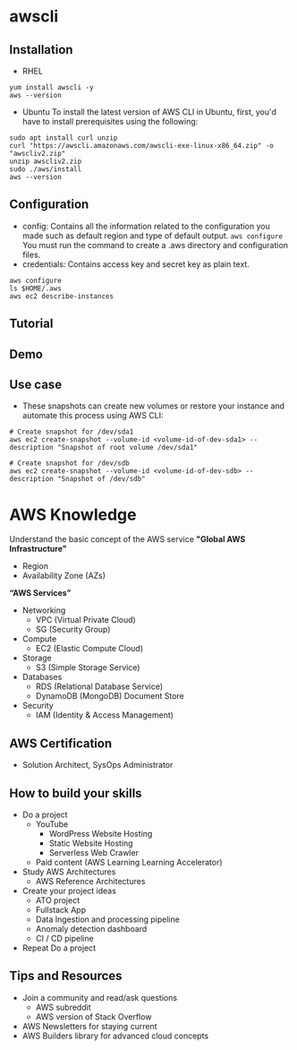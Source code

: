 # awscli

## Installation
- RHEL
~~~
yum install awscli -y
aws --version  
~~~
- Ubuntu
To install the latest version of AWS CLI in Ubuntu, first, you'd have to install prerequisites using the following:
~~~
sudo apt install curl unzip
curl "https://awscli.amazonaws.com/awscli-exe-linux-x86_64.zip" -o "awscliv2.zip"
unzip awscliv2.zip
sudo ./aws/install
aws --version
~~~
## Configuration
- config: Contains all the information related to the configuration you made such as default region and type of default output.
  `aws configure` You must run the command to create a .aws directory and configuration files.
- credentials: Contains access key and secret key as plain text.
~~~
aws configure
ls $HOME/.aws
aws ec2 describe-instances
~~~
## Tutorial

## Demo

## Use case
- These snapshots can create new volumes or restore your instance and automate this process using AWS CLI:
~~~
# Create snapshot for /dev/sda1
aws ec2 create-snapshot --volume-id <volume-id-of-dev-sda1> --description "Snapshot of root volume /dev/sda1"

# Create snapshot for /dev/sdb
aws ec2 create-snapshot --volume-id <volume-id-of-dev-sdb> --description "Snapshot of /dev/sdb"

~~~

# AWS Knowledge
Understand the basic concept of the AWS service
**"Global AWS Infrastructure"** 
- Region
- Availability Zone (AZs)

**“AWS Services”** 
- Networking
  - VPC (Virtual Private Cloud)
  - SG (Security Group)
- Compute
  - EC2 (Elastic Compute Cloud)
- Storage
  - S3 (Simple Storage Service)
- Databases
  - RDS (Relational Database Service)
  - DynamoDB (MongoDB) Document Store
- Security
  - IAM (Identity & Access Management)


## AWS Certification
- Solution Architect, SysOps Administrator
## How to build your skills
- Do a project
  - YouTube
    - WordPress Website Hosting
    - Static Website Hosting
    - Serverless Web Crawler
  - Paid content (AWS Learning Learning Accelerator)
- Study AWS Architectures
  - AWS Reference Architectures
- Create your project ideas
  - ATO project
  - Fullstack App
  - Data Ingestion and processing pipeline
  - Anomaly detection dashboard
  - CI / CD pipeline
- Repeat Do a project
## Tips and Resources
- Join a community and read/ask questions
  - AWS subreddit
  - AWS version of Stack Overflow
- AWS Newsletters for staying current
- AWS Builders library for advanced cloud concepts

 
